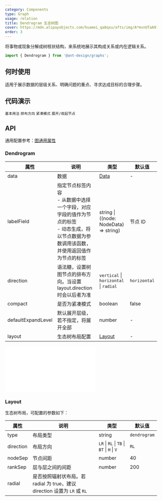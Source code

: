```yaml
---
category: Components
type: Graph
usage: relation
title: Dendrogram 生态树图
cover: https://mdn.alipayobjects.com/huamei_qa8qxu/afts/img/A*mvnUTaA91H0AAAAAAAAAAAAADmJ7AQ/original
order: 3
---
```


将事物或现象分解成树枝状结构，来系统地展示其构成关系或内在逻辑关系。

```js
import { Dendrogram } from '@ant-design/graphs';
```

## 何时使用

适用于展示数据的层级关系、明确问题的重点、寻求达成目标的合理步骤。

## 代码演示

<!-- prettier-ignore -->
<code src="../graphs-demos/dendrogram/default.tsx">基本用法</code>
<code src="../graphs-demos/dendrogram/direction.tsx">排布方向</code>
<code src="../graphs-demos/dendrogram/compact.tsx">紧凑模式</code>
<code src="../graphs-demos/dendrogram/collapse-expand.tsx">展开/收起节点</code>

## API

通用配置参考：[图通用属性](./overview#图通用属性)

### Dendrogram

| 属性 | 说明 | 类型 | 默认值 |
| --- | --- | --- | --- |
| data | 数据 | [Data](#data) | - |
| labelField | 指定节点标签内容 <br> - 从数据中选择一个字段，对应字段的值作为节点的标签 <br> - 动态生成，将以节点数据为参数调用该函数，并使用返回值作为节点的标签 | string \| ((node: NodeData) => string) | 节点 ID |
| direction | 语法糖，设置树图节点的排布方向。当设置 layout.direction 时会以后者为准 | `vertical` \| `horizontal` \| `radial` | `horizontal` |
| compact | 是否为紧凑模式 | boolean | false |
| defaultExpandLevel | 默认展开层级，若不指定，将展开全部 | number | - |
| layout | 生态树布局配置 | [Layout](#layout) | - |

<embed src="../graphs-common/tree-data.zh.md"></embed>

### Layout

生态树布局，可配置的参数如下：

| 属性 | 说明 | 类型 | 默认值 |
| --- | --- | --- | --- |
| type | 布局类型 | string | `dendrogram` |
| direction | 布局方向 | `LR` \| `RL` \| `TB` \| `BT` \| `H` \| `V` | `RL` |
| nodeSep | 节点间距 | number | 40 |
| rankSep | 层与层之间的间距 | number | 200 |
| radial | 是否按照辐射状布局。若 radial 为 true，建议 direction 设置为 `LR` 或 `RL` |  |  |
